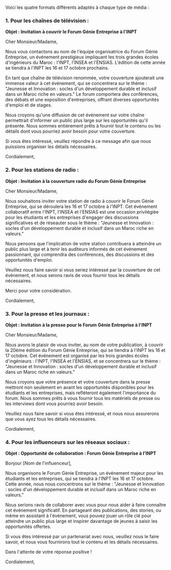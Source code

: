 Voici les quatre formats différents adaptés à chaque type de média :

### 1. **Pour les chaînes de télévision :**
**Objet : Invitation à couvrir le Forum Génie Entreprise à l'INPT**

Cher Monsieur/Madame,

Nous vous contactons au nom de l'équipe organisatrice du Forum Génie Entreprise, un événement prestigieux impliquant les trois grandes écoles d'ingénieurs du Maroc : l'INPT, l'INSEA et l'ENSIAS. L'édition de cette année se tiendra à l'INPT les 16 et 17 octobre prochains.

En tant que chaîne de télévision renommée, votre couverture ajouterait une immense valeur à cet événement, qui se concentrera sur le thème : "Jeunesse et Innovation : socles d'un développement durable et inclusif dans un Maroc riche en valeurs." Le forum comportera des conférences, des débats et une exposition d'entreprises, offrant diverses opportunités d'emploi et de stages.

Nous croyons qu'une diffusion de cet événement sur votre chaîne permettrait d'informer un public plus large sur les opportunités qu'il présente. Nous sommes entièrement prêts à fournir tout le contenu ou les détails dont vous pourriez avoir besoin pour votre couverture.

Si vous êtes intéressé, veuillez répondre à ce message afin que nous puissions organiser les détails nécessaires.

Cordialement,

### 2. **Pour les stations de radio :**
**Objet : Invitation à la couverture radio du Forum Génie Entreprise**

Cher Monsieur/Madame,

Nous souhaitons inviter votre station de radio à couvrir le Forum Génie Entreprise, qui se déroulera les 16 et 17 octobre à l'INPT. Cet événement collaboratif entre l'INPT, l'INSEA et l'ENSIAS est une occasion privilégiée pour les étudiants et les entreprises d'engager des discussions significatives et de réseauter sous le thème : "Jeunesse et Innovation : socles d'un développement durable et inclusif dans un Maroc riche en valeurs."

Nous pensons que l'implication de votre station contribuera à atteindre un public plus large et à tenir les auditeurs informés de cet événement passionnant, qui comprendra des conférences, des discussions et des opportunités d'emploi.

Veuillez nous faire savoir si vous seriez intéressé par la couverture de cet événement, et nous serons ravis de vous fournir tous les détails nécessaires.

Merci pour votre considération.

Cordialement,

### 3. **Pour la presse et les journaux :**
**Objet : Invitation à la presse pour le Forum Génie Entreprise à l'INPT**

Cher Monsieur/Madame,

Nous avons le plaisir de vous inviter, au nom de votre publication, à couvrir la 20ème édition du Forum Génie Entreprise, qui se tiendra à l'INPT les 16 et 17 octobre. Cet événement est organisé par les trois grandes écoles d'ingénieurs : l'INPT, l'INSEA et l'ENSIAS, et se concentrera sur le thème : "Jeunesse et Innovation : socles d'un développement durable et inclusif dans un Maroc riche en valeurs."

Nous croyons que votre présence et votre couverture dans la presse mettront non seulement en avant les opportunités disponibles pour les étudiants et les entreprises, mais refléteront également l'importance du forum. Nous sommes prêts à vous fournir tous les matériels de presse ou les interviews dont vous pourriez avoir besoin.

Veuillez nous faire savoir si vous êtes intéressé, et nous nous assurerons que vous ayez tous les détails nécessaires.

Cordialement,

### 4. **Pour les influenceurs sur les réseaux sociaux :**
**Objet : Opportunité de collaboration : Forum Génie Entreprise à l'INPT**

Bonjour [Nom de l'influenceur],

Nous organisons le Forum Génie Entreprise, un événement majeur pour les étudiants et les entreprises, qui se tiendra à l'INPT les 16 et 17 octobre. Cette année, nous nous concentrons sur le thème : "Jeunesse et Innovation : socles d'un développement durable et inclusif dans un Maroc riche en valeurs."

Nous serions ravis de collaborer avec vous pour nous aider à faire connaître cet événement significatif. En partageant des publications, des stories, ou même en assistant à l'événement, vous pouvez jouer un rôle clé pour atteindre un public plus large et inspirer davantage de jeunes à saisir les opportunités offertes.

Si vous êtes intéressé par un partenariat avec nous, veuillez nous le faire savoir, et nous vous fournirons tout le contenu et les détails nécessaires.

Dans l'attente de votre réponse positive ! 

Cordialement,